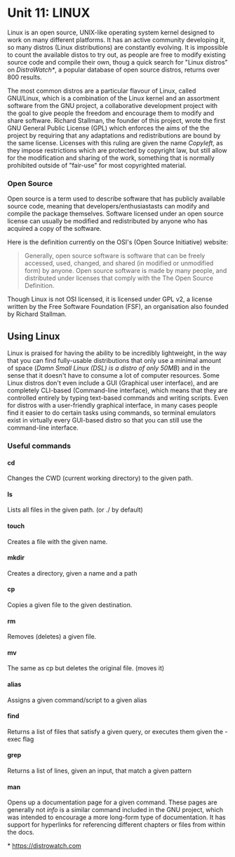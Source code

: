 Unit 11: LINUX
=============

<!--
Introduction to the Linux OS.
Topic 1:The Linux Community and a Career in Open Source
1.1 Linux Evolution and Popular Operating Systems
1.2 Major Open Source Applications
1.3 Understanding Open Source Software and Licensing
1.4 ICT Skills and Working in Linux
Topic 2: Finding Your Way on a Linux System
2.1 Command Line Basics
2.2 Using the Command Line to Get Help
2.3 Using Directories and Listing Files
2.4 Creating, Moving and Deleting Files
Topic 3: The Power of the Command Line (weight: 10)
3.1 Archiving Files on the Command Line
3.2 Searching and Extracting Data from Files
3.3 Turning Commands into a Script
Topic 4: The Linux Operating System (weight: 8)
4.1 Choosing an Operating System
4.2 Understanding Computer Hardware
4.3 Where Data is Stored
4.4 Your Computer on the Network
Topic 5: Security and File Permissions (weight: 7)
5.1 Basic Security and Identifying User Types
5.2 Creating Users and Groups
5.3 Managing File Permissions and Ownership
5.4 Special Directories and Files
-->


Linux is an open source, UNIX-like operating system kernel designed to work on many different platforms. It has an active community developing it, so many distros (Linux distributions) are constantly evolving. It is impossible to count the available distos to try out, as people are free to modify existing source code and compile their own, thoug a quick search for "Linux distros" on *DistroWatch\**, a popular database of open source distros, returns over 800 results.

The most common distros are a particular flavour of Linux, called GNU/Linux, which is a combination of the Linux kernel and an assortment software from the GNU project, a collaborative development project with the goal to give people the freedom and encourage them to modify and share software. Richard Stallman, the founder of this project, wrote the first GNU General Public License (GPL) which enforces the aims of the the project by requiring that any adaptations and redistributions are bound by the same license. Licenses with this ruling are given the name *Copyleft*, as they impose restrictions which are protected by copyright law, but still allow for the modification and sharing of the work, something that is normally prohibited outside of "fair-use" for most copyrighted material.

### Open Source

Open source is a term used to describe software that has publicly available source code, meaning that developers/enthusiastasts can modify and compile the package themselves. Software licensed under an open source license can usually be modified and redistributed by anyone who has acquired a copy of the software.

Here is the definition currently on the OSI's (Open Source Initiative) website:

>Generally, open source software is software that can be freely accessed, used, changed, and shared (in modified or unmodified form) by anyone. Open source software is made by many people, and distributed under licenses that comply with the The Open Source Definition.

Though Linux is not OSI licensed, it is licensed under GPL v2, a license written by the Free Software Foundation (FSF), an organisation also founded by Richard Stallman.

Using Linux
----------

Linux is praised for having the ability to be incredibly lightweight, in the way that you can find fully-usable distributions that only use a minimal amount of space (*Damn Small Linux (DSL) is a distro of only 50MB*) and in the sense that it doesn't have to consume a lot of computer resources. Some Linux distros don't even include a GUI (Graphical user interface), and are completely CLI-based (Command-line interface), which means that they are controlled entirely by typing text-based commands and writing scripts. Even for distros with a user-friendly graphical interface, in many cases people find it easier to do certain tasks using commands, so terminal emulators exist in virtually every GUI-based distro so that you can still use the command-line interface.

### Useful commands


#### cd
Changes the CWD (current working directory) to the given path.

#### ls
Lists all files in the given path. (or ./ by default)

#### touch
Creates a file with the given name.

#### mkdir
Creates a directory, given a name and a path

#### cp
Copies a given file to the given destination.

#### rm
Removes (deletes) a given file.

#### mv
The same as cp but deletes the original file. (moves it)

#### alias
Assigns a given command/script to a given alias

#### find
Returns a list of files that satisfy a given query, or executes them given the -exec flag

#### grep
Returns a list of lines, given an input, that match a given pattern

#### man
Opens up a documentation page for a given command. These pages are generally not  _info_ is a similar command included in the GNU project, which was intended to encourage a more long-form type of documentation. It has support for hyperlinks for referencing different chapters or files from within the docs.




\* https://distrowatch.com

